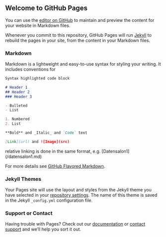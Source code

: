 ## Welcome to GitHub Pages

 You can use the [editor on GitHub](https://github.com/twitter101dh/twitter101dh.github.io/edit/main/README.md) to maintain and preview the content for your website in Markdown files.

 Whenever you commit to this repository, GitHub Pages will run [Jekyll](https://jekyllrb.com/) to rebuild the pages in your site, from the content in your Markdown files.

 ### Markdown

 Markdown is a lightweight and easy-to-use syntax for styling your writing. It includes conventions for

 ```markdown
 Syntax highlighted code block

 # Header 1
 ## Header 2
 ### Header 3

 - Bulleted
 - List

 1. Numbered
 2. List

 **Bold** and _Italic_ and `Code` text

 [Link](url) and ![Image](src)
 ```
relative linking is done in the same format, e.g. [Datensalon1] (/datensalon1.md)

 For more details see [GitHub Flavored Markdown](https://guides.github.com/features/mastering-markdown/).

 ### Jekyll Themes

 Your Pages site will use the layout and styles from the Jekyll theme you have selected in your [repository settings](https://github.com/twitter101dh/twitter101dh.github.io/settings). The name of this theme is saved in the Jekyll `_config.yml` configuration file.

 ### Support or Contact

 Having trouble with Pages? Check out our [documentation](https://docs.github.com/categories/github-pages-basics/) or [contact support](https://support.github.com/contact) and we’ll help you sort it out.
